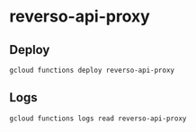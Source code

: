 # reverso-api-proxy

## Deploy

`gcloud functions deploy reverso-api-proxy`

## Logs

`gcloud functions logs read reverso-api-proxy`
